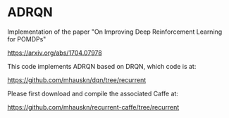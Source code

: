# ADRQN
Implementation of the paper "On Improving Deep Reinforcement Learning for POMDPs"

https://arxiv.org/abs/1704.07978

This code implements ADRQN based on DRQN, which code is at:

https://github.com/mhauskn/dqn/tree/recurrent

Please first download and compile the associated Caffe at:

https://github.com/mhauskn/recurrent-caffe/tree/recurrent
